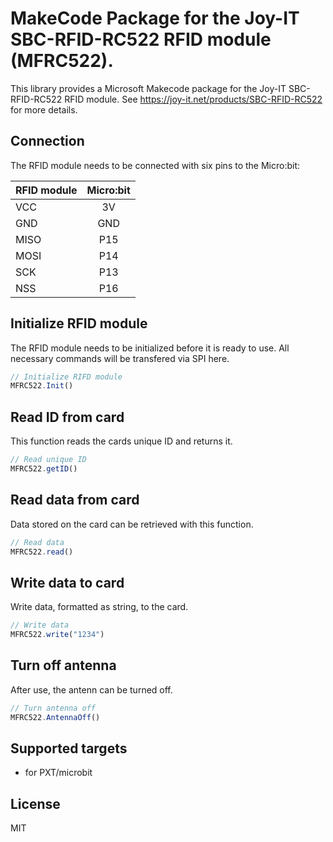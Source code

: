 # MakeCode Package for the Joy-IT SBC-RFID-RC522 RFID module (MFRC522).

This library provides a Microsoft Makecode package for the Joy-IT SBC-RFID-RC522 RFID module.
See https://joy-it.net/products/SBC-RFID-RC522 for more details.

## Connection

The RFID module needs to be connected with six pins to the Micro:bit:

| RFID module   | Micro:bit     |
| ------------- |:-------------:|
| VCC           | 3V            |
| GND           | GND           |
| MISO          | P15           |
| MOSI          | P14           |
| SCK           | P13           |
| NSS           | P16           |

## Initialize RFID module

The RFID module needs to be initialized before it is ready to use. All necessary commands will be transfered via SPI here.

```typescript
// Initialize RIFD module
MFRC522.Init()
```

## Read ID from card
This function reads the cards unique ID and returns it.

```typescript
// Read unique ID
MFRC522.getID()
```

## Read data from card
Data stored on the card can be retrieved with this function.

```typescript
// Read data
MFRC522.read()
```

## Write data to card
Write data, formatted as string, to the card.

```typescript
// Write data
MFRC522.write("1234")
```

## Turn off antenna
After use, the antenn can be turned off.

```typescript
// Turn antenna off
MFRC522.AntennaOff()
```

## Supported targets

* for PXT/microbit

## License

MIT